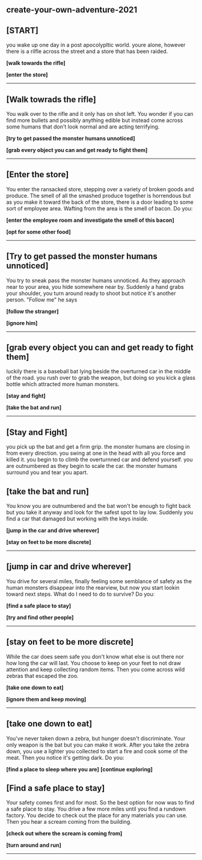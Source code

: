 ## create-your-own-adventure-2021

## [START]

you wake up one day in a post apocolypltic world. youre alone, however there is a rilfle across the street and a store that has been raided. 

**[walk towards the rifle]**

**[enter the store]**

---

## [Walk towrads the rifle]

You walk over to the rifle and it only has on shot left.  You wonder if you can find more bullets and possibly anything edible but instead come across some humans that don't look normal and are acting terrifying.

**[try to get passed the monster humans unnoticed]**

**[grab every object you can and get ready to fight them]**

---
## [Enter the store]
You enter the ransacked store, stepping over a variety of broken goods and produce. The smell of all the smashed produce together is horrendous but as you make it toward the back of the store, there is a door leading to some sort of employee area. Wafting from the area is the smell of bacon. Do you:

**[enter the employee room and investigate the smell of this bacon]**

**[opt for some other food]**

---
## [Try to get passed the monster humans unnoticed]
You try to sneak pass the monster humans unnoticed. As they approach near to your area, you hide somewhere near by. Suddenly a hand grabs your shoulder, you turn around ready to shoot but notice it's another person. "Follow me" he says

**[follow the stranger]**

**[ignore him]**

---

## [grab every object you can and get ready to fight them]
luckily there is a baseball bat lying beside the overturned car in the middle of the road. you rush over to grab the weapon, but doing so you kick a glass bottle which attracted more human monsters. 

**[stay and fight]**

**[take the bat and run]**

---

## [Stay and Fight]
you pick up the bat and get a firm grip. the monster humans are closing in from every direction. you swing at one in the head with all you force and killed it. you begin to to climb the overturnned car and defend yourself. you are outnumbered as they begin to scale the car. the monster humans surround you and tear you apart.
## [take the bat and run]
You know you are outnumbered and the bat won't be enough to fight back but you take it anyway and look for the safest spot to lay low.  Suddenly you find a car that damaged but working with the keys inside.

**[jump in the car and drive wherever]**

**[stay on feet to be more discrete]**

---
## [jump in car and drive wherever]
You drive for several miles, finally feeling some semblance of safety as the human monsters disappear into the rearview, but now you start lookin toward next steps. What do I need to do to survive? Do you:

**[find a safe place to stay]**

**[try and find other people]**

---
## [stay on feet to be more discrete]
While the car does seem safe you don't know what else is out there nor how long the car will last.  You choose to keep on your feet to not draw attention and keep collecting random items.  Then you come across 
wild zebras that escaped the zoo.

**[take one down to eat]**

**[ignore them and keep moving]**

---
## [take one down to eat]
You've never taken down a zebra, but hunger doesn't discriminate. Your only weapon is the bat but you can make it work. After you take the zebra down, you use a lighter you collected to start a fire and cook some of the meat. Then you notice it's getting dark. Do you:

**[find a place to sleep where you are]**
**[continue exploring]**
## [Find a safe place to stay]
Your safety comes first and for most. So the best option for now was to find a safe place to stay. You drive a few more miles until you find a rundown factory. You decide to check out the place for any materials you can use. Then you hear a scream coming from the building.

**[check out where the scream is coming from]**

**[turn around and run]**

---

